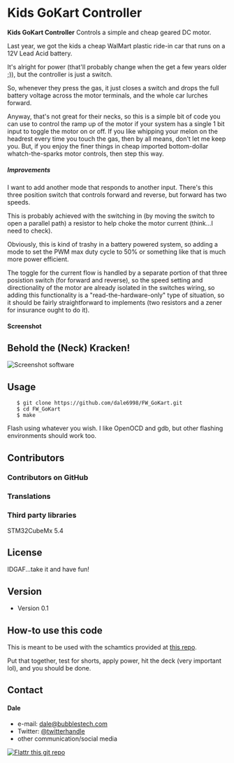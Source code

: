 Kids GoKart Controller
======
**Kids GoKart Controller** Controls a simple and cheap geared DC motor. 

Last year, we got the kids a cheap WalMart plastic ride-in car that runs on a 12V Lead Acid battery.

It's alright for power (that'll probably change when the get a few years older ;)), but the controller is just a switch.

So, whenever they press the gas, it just closes a switch and drops the full battery voltage across the motor terminals, and the whole car lurches forward.

Anyway, that's not great for their necks, so this is a simple bit of code you can use to control the ramp up of the motor if your system has a single 1 bit input to toggle
the motor on or off.  If you like whipping your melon on the headrest every time you touch the gas, then by all means, don't let me keep you.  But, if you enjoy the finer
things in cheap imported bottom-dollar whatch-the-sparks motor controls, then step this way.

##### Improvements

I want to add another mode that responds to another input.  There's this three position switch that controls forward and reverse, but forward has two speeds.

This is probably achieved with the switching in (by moving the switch to open a parallel path) a resistor to help choke the motor current (think...I need to check).

Obviously, this is kind of trashy in a battery powered system, so adding a mode to set the PWM max duty cycle to 50% or something like that is much more power efficient.

The toggle for the current flow is handled by a separate portion of that three posistion switch (for forward and reverse), so the speed setting and directionality of the motor are already isolated in the switches wiring, so adding this functionality is a "read-the-hardware-only" type of situation, so it should be fairly straightforward to implements (two resistors and a zener for insurance ought to do it).

#### Screenshot
## Behold the (Neck) Kracken!
![Screenshot software](https://i5.walmartimages.com/asr/b12fd4e6-a230-48ca-a588-b58e65d6c5d6_1.c6e39c4c21f71234ce7eaa1315832471.jpeg?odnHeight=450&odnWidth=450&odnBg=FFFFFF)

## Usage
```
   $ git clone https://github.com/dale6998/FW_GoKart.git
   $ cd FW_GoKart
   $ make
```
Flash using whatever you wish.  I like OpenOCD and gdb, but other flashing environments should work too.

## Contributors

### Contributors on GitHub

### Translations

### Third party libraries
  STM32CubeMx 5.4

## License 
IDGAF...take it and have fun!

## Version 
* Version 0.1

## How-to use this code
This is meant to be used with the schamtics provided at [this repo](https://github.com/dale6998/Electrical_GoKart).

Put that together, test for shorts, apply power, hit the deck (very important lol), and you should be done.

## Contact
#### Dale
* e-mail: dale@bubblestech.com
* Twitter: [@twitterhandle](https://twitter.com/dale6998 "dale6998")
* other communication/social media

[![Flattr this git repo](http://api.flattr.com/button/flattr-badge-large.png)](https://flattr.com/submit/auto?user_id=username&url=https://github.com/username/sw-name&title=sw-name&language=&tags=github&category=software) 
